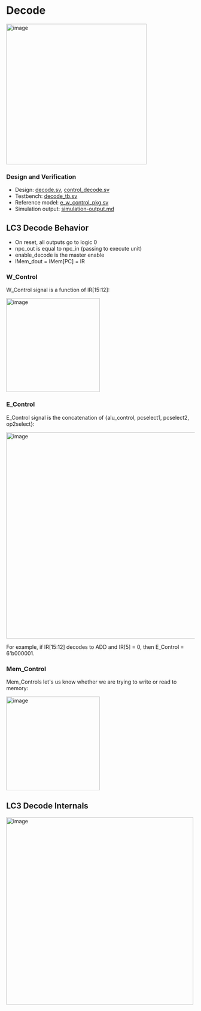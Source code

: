 # Decode
<img src="https://github.com/coolnikitav/coding-lessons/assets/30304422/eb24dfa4-efc0-4286-adaa-a5ea079033f1" alt="image" width="375"/>

### Design and Verification
- Design: [decode.sv](decode.sv), [control_decode.sv](control_decode.sv)
- Testbench: [decode_tb.sv](decode_tb.sv)
- Reference model: [e_w_control_pkg.sv](e_w_control_pkg.sv)
- Simulation output: [simulation-output.md](simulation-output.md)

## LC3 Decode Behavior
- On reset, all outputs go to logic 0
- npc_out is equal to npc_in (passing to execute unit)
- enable_decode is the master enable
- IMem_dout = IMem[PC] = IR

### W_Control
W_Control signal is a function of IR[15:12]:

<img src="https://github.com/coolnikitav/coding-lessons/assets/30304422/40a2bb9c-5580-4b2b-824f-1b5f7e2f35ba" alt="image" width="250"/>

### E_Control
E_Control signal is the concatenation of {alu_control, pcselect1, pcselect2, op2select}:

<img src="https://github.com/coolnikitav/coding-lessons/assets/30304422/43c910b6-5b4e-4633-b671-152e67ca83c5" alt="image" width="550"/>

For example, if IR[15:12] decodes to ADD and IR[5] = 0, then E_Control = 6'b000001.

### Mem_Control
Mem_Controls let's us know whether we are trying to write or read to memory:

<img src="https://github.com/coolnikitav/projects/assets/30304422/059d6b46-7240-42d5-a547-c48370937a7d" alt="image" width="250"/>

## LC3 Decode Internals
<img src="https://github.com/coolnikitav/coding-lessons/assets/30304422/3fb97ea6-a669-485c-819b-0f3335a9b292" alt="image" width="500"/>
